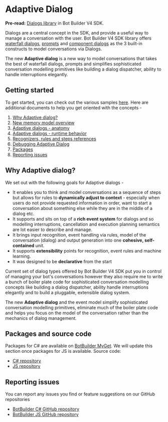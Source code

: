 # Adaptive Dialog

**Pre-read:** [Dialogs library][1] in Bot Builder V4 SDK.

Dialogs are a central concept in the SDK, and provide a useful way to manage a conversation with the user. Bot Builder V4 SDK library offers [waterfall dialogs][3], [prompts][2] and [component dialogs][4] as the 3 built-in constructs to model conversations via Dialogs. 

The new **Adaptive dialog** is a new way to model conversations that takes the best of waterfall dialogs, prompts and simplifies sophisticated conversation modelling primitives like building a dialog dispatcher, ability to handle interruptions elegantly. 

## Getting started
To get started, you can check out the various samples [here][5]. Here are additional documents to help you get oriented with the concepts - 
1. [Why Adaptive dialog?](#Why-Adaptive-Dialog)
2. [New memory model overview][6]
3. [Adaptive dialogs - anatomy][7]
4. [Adaptive dialogs - runtime behavior][8]
5. [Recognizers, rules and steps references][9]
6. [Debugging Adaptive Dialog][10]
7. [Packages](#Packages-and-source-code)
8. [Reporting issues](#Reporting-issues)

## Why Adaptive dialog?
We set out with the following goals for Adaptive dialogs - 
* It enables you to think and model conversations as a sequence of steps but allows for rules to **dynamically adjust to context** - especially when users do not provide requested information in order, want to start a conversation about something else while they are in the middle of a dialog etc. 
* It supports and sits on top of a **rich event system** for dialogs and so modelling interruptions, cancellation and execution planning semantics are lot easier to describe and manage.
* It brings input recognition, event handling via rules, model of the conversation (dialog) and output generation into one **cohesive, self-contained** unit. 
* It supports **extensibility** points for recognition, event rules and machine learning.
* It was designed to be **declarative** from the start

Current set of dialog types offered by Bot Builder V4 SDK put you in control of managing your bot's conversations however they also require me to write a bunch of boiler plate code for sophisticated conversation modelling concepts like building a dialog dispatcher, ability handle interruptions elegantly and to build a pluggable, extensible dialog system.

The new **Adaptive dialog** and the event model simplify sophisticated conversation modelling primitives, eliminate much of the boiler plate code and helps you focus on the model of the conversation rather than the mechanics of dialog management.

## Packages and source code
Packages for C# are available on [BotBuilder MyGet][14]. We will update this section once packages for JS is available.
Source code: 
- [C# repository][15]
- [JS repository][16]

## Reporting issues
You can report any issues you find or feature suggestions on our GitHub repositories
- [BotBuilder C# GitHub repository][12]
- [BotBuilder JS GitHub repository][13]

[1]:https://docs.microsoft.com/en-us/azure/bot-service/bot-builder-concept-dialog?view=azure-bot-service-4.0
[2]:https://docs.microsoft.com/en-us/azure/bot-service/bot-builder-concept-dialog?view=azure-bot-service-4.0#prompts
[3]:https://docs.microsoft.com/en-us/azure/bot-service/bot-builder-concept-dialog?view=azure-bot-service-4.0#waterfall-dialogs
[4]:https://docs.microsoft.com/en-us/azure/bot-service/bot-builder-concept-dialog?view=azure-bot-service-4.0#component-dialog
[5]:./csharp_dotnetcore
[6]:./docs/memory-model-overview.md
[7]:./docs/anatomy-and-runtime-behavior.md#Anatomy:-Adaptive-dialog
[8]:./docs/anatomy-and-runtime-behavior.md#Runtime-behavior:-Adaptive-dialog
[9]:./docs/recognizers-rules-steps-reference.md
[10]:./docs/debugger-extension.md
[12]:https://github.com/microsoft/botbuilder-dotnet/issues
[13]:https://github.com/microsoft/botbuilder-js/issues
[14]:https://botbuilder.myget.org/gallery
[15]:https://github.com/Microsoft/botbuilder-dotnet/tree/4.next
[16]:https://github.com/Microsoft/botbuilder-js/tree/4.next